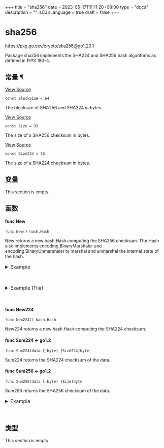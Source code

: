 +++
title = "sha256"
date = 2023-05-17T11:11:20+08:00
type = "docs"
description = ""
isCJKLanguage = true
draft = false
+++
# sha256

https://pkg.go.dev/crypto/sha256@go1.20.1



Package sha256 implements the SHA224 and SHA256 hash algorithms as defined in FIPS 180-4.















## 常量 ¶

[View Source](https://cs.opensource.google/go/go/+/go1.20.1:src/crypto/sha256/sha256.go;l=29)

```
const BlockSize = 64
```

The blocksize of SHA256 and SHA224 in bytes.

[View Source](https://cs.opensource.google/go/go/+/go1.20.1:src/crypto/sha256/sha256.go;l=23)

```
const Size = 32
```

The size of a SHA256 checksum in bytes.

[View Source](https://cs.opensource.google/go/go/+/go1.20.1:src/crypto/sha256/sha256.go;l=26)

```
const Size224 = 28
```

The size of a SHA224 checksum in bytes.

## 变量

This section is empty.

## 函数

#### func New 

```
func New() hash.Hash
```

New returns a new hash.Hash computing the SHA256 checksum. The Hash also implements encoding.BinaryMarshaler and encoding.BinaryUnmarshaler to marshal and unmarshal the internal state of the hash.

<details tabindex="-1" id="example-New" class="Documentation-exampleDetails js-exampleContainer" style="box-sizing: border-box; border: 0px; font-style: inherit; font-variant: inherit; font-weight: inherit; font-stretch: inherit; line-height: inherit; font-family: inherit; font-size: 16px; margin: 1rem 0px 0px; padding: 0px; vertical-align: baseline; display: block;"><summary class="Documentation-exampleDetailsHeader" style="box-sizing: border-box; border: 0px; font-style: inherit; font-variant: inherit; font-weight: inherit; font-stretch: inherit; line-height: inherit; font-family: inherit; font-size: 16px; margin: 0px 0px 2rem; padding: 0px; vertical-align: baseline; color: var(--color-brand-primary); cursor: pointer; outline: none; text-decoration: none;">Example<span>&nbsp;</span><a href="https://pkg.go.dev/crypto/sha256@go1.20.1#example-New" style="box-sizing: border-box; border: 0px; font-style: inherit; font-variant: inherit; font-weight: inherit; font-stretch: inherit; line-height: inherit; font-family: inherit; font-size: 16px; margin: 0px; padding: 0px; vertical-align: baseline; color: var(--color-brand-primary); text-decoration: none; opacity: 0;">¶</a></summary><div class="Documentation-exampleDetailsBody" style="box-sizing: border-box; border: 0px; font-style: inherit; font-variant: inherit; font-weight: inherit; font-stretch: inherit; line-height: inherit; font-family: inherit; font-size: 16px; margin: 0px; padding: 0px; vertical-align: baseline;"><textarea class="Documentation-exampleCode code" spellcheck="false" style="box-sizing: border-box; font-style: inherit; font-variant: inherit; font-weight: inherit; font-stretch: inherit; font-size: 0.875rem; line-height: 1.5em; font-family: SFMono-Regular, Consolas, &quot;Liberation Mono&quot;, Menlo, monospace; background-color: var(--color-background-accented); border: var(--border); border-top-left-radius: ; border-top-right-radius: ; border-bottom-right-radius: 0px; border-bottom-left-radius: 0px; color: var(--color-text); overflow-x: auto; padding: 0.625rem; tab-size: 4; white-space: pre; height: 17.125rem; outline: none; resize: none; width: 981.76px; margin: 0px;"></textarea><pre style="box-sizing: border-box; border: var(--border); font-style: inherit; font-variant: inherit; font-weight: inherit; font-stretch: inherit; line-height: 1.5em; font-family: SFMono-Regular, Consolas, &quot;Liberation Mono&quot;, Menlo, monospace; font-size: 0.875rem; margin: -0.25rem 0px 1rem; padding: 0.625rem; vertical-align: baseline; background-color: var(--color-background-accented); border-radius: 0px 0px 0.3rem 0.3rem; color: var(--color-text); overflow-x: auto; tab-size: 4; white-space: pre-wrap; word-break: break-all; overflow-wrap: break-word;"><span class="Documentation-exampleOutputLabel" style="box-sizing: border-box; border: 0px; font-style: inherit; font-variant: inherit; font-weight: inherit; font-stretch: inherit; line-height: inherit; font-family: inherit; font-size: 14px; margin: 0px; padding: 0px; vertical-align: baseline; color: var(--color-text-subtle);"></span><span class="Documentation-exampleOutput" style="box-sizing: border-box; border: 0px; font-style: inherit; font-variant: inherit; font-weight: inherit; font-stretch: inherit; line-height: inherit; font-family: inherit; font-size: 14px; margin: 0px 0px 0.5rem; padding: 0px; vertical-align: baseline; border-top-left-radius: 0px; border-top-right-radius: 0px;"></span></pre></div><div class="Documentation-exampleButtonsContainer" style="box-sizing: border-box; border: 0px; font-style: inherit; font-variant: inherit; font-weight: inherit; font-stretch: inherit; line-height: inherit; font-family: inherit; font-size: 16px; margin: 0.5rem 0px 0px; padding: 0px; vertical-align: baseline; align-items: center; display: flex; justify-content: flex-end;"><p class="Documentation-exampleError" role="alert" aria-atomic="true" style="box-sizing: border-box; border: 0px; font-style: inherit; font-variant: inherit; font-weight: inherit; font-stretch: inherit; line-height: 1.5rem; font-family: inherit; font-size: 1rem; margin: 1rem 0px; padding: 0px 0.5rem 0px 0px; vertical-align: baseline; max-width: 60rem; color: var(--pink);"></p><button class="Documentation-exampleShareButton" aria-label="Share Code" style="box-sizing: border-box; border: 0.0625rem solid var(--turq-dark); font: inherit; margin: 0px 0px 0px 0.5rem; padding: 0px 1rem; vertical-align: baseline; border-radius: 0.25rem; cursor: pointer; height: 2rem; background-color: var(--white); color: var(--turq-dark);"></button><button class="Documentation-exampleFormatButton" aria-label="Format Code" style="box-sizing: border-box; border: 0.0625rem solid var(--turq-dark); font: inherit; margin: 0px 0px 0px 0.5rem; padding: 0px 1rem; vertical-align: baseline; border-radius: 0.25rem; cursor: pointer; height: 2rem; background-color: var(--white); color: var(--turq-dark);"></button><button class="Documentation-exampleRunButton" aria-label="Run Code" style="box-sizing: border-box; border: 0.0625rem solid var(--turq-dark); font: inherit; margin: 0px 0px 0px 0.5rem; padding: 0px 1rem; vertical-align: baseline; border-radius: 0.25rem; cursor: pointer; height: 2rem; background-color: var(--turq-dark); color: var(--white);"></button></div></details>

<details tabindex="-1" id="example-New-File" class="Documentation-exampleDetails js-exampleContainer" style="box-sizing: border-box; border: 0px; font-style: inherit; font-variant: inherit; font-weight: inherit; font-stretch: inherit; line-height: inherit; font-family: inherit; font-size: 16px; margin: 1rem 0px 0px; padding: 0px; vertical-align: baseline; display: block;"><summary class="Documentation-exampleDetailsHeader" style="box-sizing: border-box; border: 0px; font-style: inherit; font-variant: inherit; font-weight: inherit; font-stretch: inherit; line-height: inherit; font-family: inherit; font-size: 16px; margin: 0px 0px 2rem; padding: 0px; vertical-align: baseline; color: var(--color-brand-primary); cursor: pointer; outline: none; text-decoration: none;">Example (File)<span>&nbsp;</span><a href="https://pkg.go.dev/crypto/sha256@go1.20.1#example-New-File" style="box-sizing: border-box; border: 0px; font-style: inherit; font-variant: inherit; font-weight: inherit; font-stretch: inherit; line-height: inherit; font-family: inherit; font-size: 16px; margin: 0px; padding: 0px; vertical-align: baseline; color: var(--color-brand-primary); text-decoration: none; opacity: 0;">¶</a></summary><div class="Documentation-exampleDetailsBody" style="box-sizing: border-box; border: 0px; font-style: inherit; font-variant: inherit; font-weight: inherit; font-stretch: inherit; line-height: inherit; font-family: inherit; font-size: 16px; margin: 0px; padding: 0px; vertical-align: baseline;"><textarea class="Documentation-exampleCode code" spellcheck="false" style="box-sizing: border-box; font-style: inherit; font-variant: inherit; font-weight: inherit; font-stretch: inherit; font-size: 0.875rem; line-height: 1.5em; font-family: SFMono-Regular, Consolas, &quot;Liberation Mono&quot;, Menlo, monospace; background-color: var(--color-background-accented); border: var(--border); border-top-left-radius: ; border-top-right-radius: ; border-bottom-right-radius: 0px; border-bottom-left-radius: 0px; color: var(--color-text); overflow-x: auto; padding: 0.625rem; tab-size: 4; white-space: pre; height: 32.125rem; outline: none; resize: none; width: 981.76px; margin: 0px;"></textarea><pre style="box-sizing: border-box; border: var(--border); font-style: inherit; font-variant: inherit; font-weight: inherit; font-stretch: inherit; line-height: 1.5em; font-family: SFMono-Regular, Consolas, &quot;Liberation Mono&quot;, Menlo, monospace; font-size: 0.875rem; margin: -0.25rem 0px 1rem; padding: 0.625rem; vertical-align: baseline; background-color: var(--color-background-accented); border-radius: 0px 0px 0.3rem 0.3rem; color: var(--color-text); overflow-x: auto; tab-size: 4; white-space: pre-wrap; word-break: break-all; overflow-wrap: break-word;"><span class="Documentation-exampleOutputLabel" style="box-sizing: border-box; border: 0px; font-style: inherit; font-variant: inherit; font-weight: inherit; font-stretch: inherit; line-height: inherit; font-family: inherit; font-size: 14px; margin: 0px; padding: 0px; vertical-align: baseline; color: var(--color-text-subtle);"></span><span class="Documentation-exampleOutput" style="box-sizing: border-box; border: 0px; font-style: inherit; font-variant: inherit; font-weight: inherit; font-stretch: inherit; line-height: inherit; font-family: inherit; font-size: 14px; margin: 0px 0px 0.5rem; padding: 0px; vertical-align: baseline; border-top-left-radius: 0px; border-top-right-radius: 0px;"></span></pre></div><div class="Documentation-exampleButtonsContainer" style="box-sizing: border-box; border: 0px; font-style: inherit; font-variant: inherit; font-weight: inherit; font-stretch: inherit; line-height: inherit; font-family: inherit; font-size: 16px; margin: 0.5rem 0px 0px; padding: 0px; vertical-align: baseline; align-items: center; display: flex; justify-content: flex-end;"><p class="Documentation-exampleError" role="alert" aria-atomic="true" style="box-sizing: border-box; border: 0px; font-style: inherit; font-variant: inherit; font-weight: inherit; font-stretch: inherit; line-height: 1.5rem; font-family: inherit; font-size: 1rem; margin: 1rem 0px; padding: 0px 0.5rem 0px 0px; vertical-align: baseline; max-width: 60rem; color: var(--pink);"></p><button class="Documentation-exampleShareButton" aria-label="Share Code" style="box-sizing: border-box; border: 0.0625rem solid var(--turq-dark); font: inherit; margin: 0px 0px 0px 0.5rem; padding: 0px 1rem; vertical-align: baseline; border-radius: 0.25rem; cursor: pointer; height: 2rem; background-color: var(--white); color: var(--turq-dark);"></button><button class="Documentation-exampleFormatButton" aria-label="Format Code" style="box-sizing: border-box; border: 0.0625rem solid var(--turq-dark); font: inherit; margin: 0px 0px 0px 0.5rem; padding: 0px 1rem; vertical-align: baseline; border-radius: 0.25rem; cursor: pointer; height: 2rem; background-color: var(--white); color: var(--turq-dark);"></button><button class="Documentation-exampleRunButton" aria-label="Run Code" style="box-sizing: border-box; border: 0.0625rem solid var(--turq-dark); font: inherit; margin: 0px 0px 0px 0.5rem; padding: 0px 1rem; vertical-align: baseline; border-radius: 0.25rem; cursor: pointer; height: 2rem; background-color: var(--turq-dark); color: var(--white);"></button></div></details>

#### func New224 

```
func New224() hash.Hash
```

New224 returns a new hash.Hash computing the SHA224 checksum.

#### func Sum224  <- go1.2

```
func Sum224(data []byte) [Size224]byte
```

Sum224 returns the SHA224 checksum of the data.

#### func Sum256  <- go1.2

```
func Sum256(data []byte) [Size]byte
```

Sum256 returns the SHA256 checksum of the data.

<details tabindex="-1" id="example-Sum256" class="Documentation-exampleDetails js-exampleContainer" style="box-sizing: border-box; border: 0px; font-style: inherit; font-variant: inherit; font-weight: inherit; font-stretch: inherit; line-height: inherit; font-family: inherit; font-size: 16px; margin: 1rem 0px 0px; padding: 0px; vertical-align: baseline; display: block;"><summary class="Documentation-exampleDetailsHeader" style="box-sizing: border-box; border: 0px; font-style: inherit; font-variant: inherit; font-weight: inherit; font-stretch: inherit; line-height: inherit; font-family: inherit; font-size: 16px; margin: 0px 0px 2rem; padding: 0px; vertical-align: baseline; color: var(--color-brand-primary); cursor: pointer; outline: none; text-decoration: none;">Example<span>&nbsp;</span><a href="https://pkg.go.dev/crypto/sha256@go1.20.1#example-Sum256" style="box-sizing: border-box; border: 0px; font-style: inherit; font-variant: inherit; font-weight: inherit; font-stretch: inherit; line-height: inherit; font-family: inherit; font-size: 16px; margin: 0px; padding: 0px; vertical-align: baseline; color: var(--color-brand-primary); text-decoration: none; opacity: 0;">¶</a></summary><div class="Documentation-exampleDetailsBody" style="box-sizing: border-box; border: 0px; font-style: inherit; font-variant: inherit; font-weight: inherit; font-stretch: inherit; line-height: inherit; font-family: inherit; font-size: 16px; margin: 0px; padding: 0px; vertical-align: baseline;"><textarea class="Documentation-exampleCode code" spellcheck="false" style="box-sizing: border-box; font-style: inherit; font-variant: inherit; font-weight: inherit; font-stretch: inherit; font-size: 0.875rem; line-height: 1.5em; font-family: SFMono-Regular, Consolas, &quot;Liberation Mono&quot;, Menlo, monospace; background-color: var(--color-background-accented); border: var(--border); border-top-left-radius: ; border-top-right-radius: ; border-bottom-right-radius: 0px; border-bottom-left-radius: 0px; color: var(--color-text); overflow-x: auto; padding: 0.625rem; tab-size: 4; white-space: pre; height: 15.875rem; outline: none; resize: none; width: 981.76px; margin: 0px;"></textarea><pre style="box-sizing: border-box; border: var(--border); font-style: inherit; font-variant: inherit; font-weight: inherit; font-stretch: inherit; line-height: 1.5em; font-family: SFMono-Regular, Consolas, &quot;Liberation Mono&quot;, Menlo, monospace; font-size: 0.875rem; margin: -0.25rem 0px 1rem; padding: 0.625rem; vertical-align: baseline; background-color: var(--color-background-accented); border-radius: 0px 0px 0.3rem 0.3rem; color: var(--color-text); overflow-x: auto; tab-size: 4; white-space: pre-wrap; word-break: break-all; overflow-wrap: break-word;"><span class="Documentation-exampleOutputLabel" style="box-sizing: border-box; border: 0px; font-style: inherit; font-variant: inherit; font-weight: inherit; font-stretch: inherit; line-height: inherit; font-family: inherit; font-size: 14px; margin: 0px; padding: 0px; vertical-align: baseline; color: var(--color-text-subtle);"></span><span class="Documentation-exampleOutput" style="box-sizing: border-box; border: 0px; font-style: inherit; font-variant: inherit; font-weight: inherit; font-stretch: inherit; line-height: inherit; font-family: inherit; font-size: 14px; margin: 0px 0px 0.5rem; padding: 0px; vertical-align: baseline; border-top-left-radius: 0px; border-top-right-radius: 0px;"></span></pre></div><div class="Documentation-exampleButtonsContainer" style="box-sizing: border-box; border: 0px; font-style: inherit; font-variant: inherit; font-weight: inherit; font-stretch: inherit; line-height: inherit; font-family: inherit; font-size: 16px; margin: 0.5rem 0px 0px; padding: 0px; vertical-align: baseline; align-items: center; display: flex; justify-content: flex-end;"><p class="Documentation-exampleError" role="alert" aria-atomic="true" style="box-sizing: border-box; border: 0px; font-style: inherit; font-variant: inherit; font-weight: inherit; font-stretch: inherit; line-height: 1.5rem; font-family: inherit; font-size: 1rem; margin: 1rem 0px; padding: 0px 0.5rem 0px 0px; vertical-align: baseline; max-width: 60rem; color: var(--pink);"></p><button class="Documentation-exampleShareButton" aria-label="Share Code" style="box-sizing: border-box; border: 0.0625rem solid var(--turq-dark); font: inherit; margin: 0px 0px 0px 0.5rem; padding: 0px 1rem; vertical-align: baseline; border-radius: 0.25rem; cursor: pointer; height: 2rem; background-color: var(--white); color: var(--turq-dark);"></button><button class="Documentation-exampleFormatButton" aria-label="Format Code" style="box-sizing: border-box; border: 0.0625rem solid var(--turq-dark); font: inherit; margin: 0px 0px 0px 0.5rem; padding: 0px 1rem; vertical-align: baseline; border-radius: 0.25rem; cursor: pointer; height: 2rem; background-color: var(--white); color: var(--turq-dark);"></button><button class="Documentation-exampleRunButton" aria-label="Run Code" style="box-sizing: border-box; border: 0.0625rem solid var(--turq-dark); font: inherit; margin: 0px 0px 0px 0.5rem; padding: 0px 1rem; vertical-align: baseline; border-radius: 0.25rem; cursor: pointer; height: 2rem; background-color: var(--turq-dark); color: var(--white);"></button></div></details>

## 类型

This section is empty.
